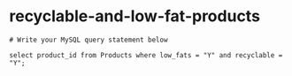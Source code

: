 
  # recyclable-and-low-fat-products

  ```mysql
  # Write your MySQL query statement below

select product_id from Products where low_fats = "Y" and recyclable = "Y";
  ```
  
